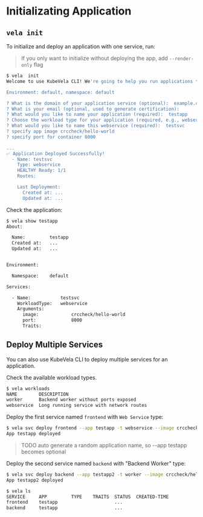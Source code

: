 # Initializating Application

## `vela init`

To initialize and deploy an application with one service, run:

> If you only want to initialize without deploying the app, add `--render-only` flag

```bash
$ vela  init
Welcome to use KubeVela CLI! We're going to help you run applications through a couple of questions.

Environment: default, namespace: default

? What is the domain of your application service (optional):  example.com
? What is your email (optional, used to generate certification):
? What would you like to name your application (required):  testapp
? Choose the workload type for your application (required, e.g., webservice):  webservice
? What would you like to name this webservice (required):  testsvc
? specify app image crccheck/hello-world
? specify port for container 8000

...
✅ Application Deployed Successfully!
  - Name: testsvc
    Type: webservice
    HEALTHY Ready: 1/1
    Routes:

    Last Deployment:
      Created at: ...
      Updated at: ...
```

Check the application:

```bash
$ vela show testapp
About:

  Name:      	testapp
  Created at:	...
  Updated at:	...


Environment:

  Namespace:	default

Services:

  - Name:        	testsvc
    WorkloadType:	webservice
    Arguments:
      image:        	crccheck/hello-world
      port:         	8000
      Traits:
```

## Deploy Multiple Services

You can also use KubeVela CLI to deploy multiple services for an application.

Check the available workload types.

```bash
$ vela workloads
NAME      	DESCRIPTION
worker   	Backend worker without ports exposed
webservice	Long running service with network routes
```

Deploy the first service named `frontend` with `Web Service` type:

```bash
$ vela svc deploy frontend --app testapp -t webservice --image crccheck/hello-world
App testapp deployed
```

> TODO auto generate a random application name, so --app testapp becomes optional

Deploy the second service named `backend` with "Backend Worker" type:

```bash
$ vela svc deploy backend --app testapp2 -t worker --image crccheck/hello-world
App testapp2 deployed
```

```bash
$ vela ls
SERVICE 	APP     	TYPE	TRAITS	STATUS 	CREATED-TIME
frontend	testapp 	    	      	...
backend 	testapp 	    	      	...
```
